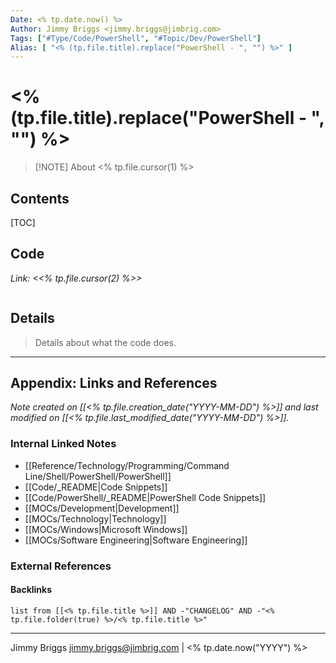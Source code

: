 ```yaml
---
Date: <% tp.date.now() %>
Author: Jimmy Briggs <jimmy.briggs@jimbrig.com>
Tags: ["#Type/Code/PowerShell", "#Topic/Dev/PowerShell"]
Alias: [ "<% (tp.file.title).replace("PowerShell - ", "") %>" ]
---
```


# <% (tp.file.title).replace("PowerShell - ", "") %>

> [!NOTE] About
> <% tp.file.cursor(1) %>

## Contents

[TOC]

## Code

*Link: <<% tp.file.cursor(2) %>>*

```powershell

```

## Details

> Details about what the code does.


***

## Appendix: Links and References

*Note created on [[<% tp.file.creation_date("YYYY-MM-DD") %>]] and last modified on [[<% tp.file.last_modified_date("YYYY-MM-DD") %>]].*

### Internal Linked Notes

- [[Reference/Technology/Programming/Command Line/Shell/PowerShell/PowerShell]]
- [[Code/_README|Code Snippets]]
- [[Code/PowerShell/_README|PowerShell Code Snippets]]
- [[MOCs/Development|Development]]
- [[MOCs/Technology|Technology]]
- [[MOCs/Windows|Microsoft Windows]]
- [[MOCs/Software Engineering|Software Engineering]]

### External References

#### Backlinks

```dataview
list from [[<% tp.file.title %>]] AND -"CHANGELOG" AND -"<% tp.file.folder(true) %>/<% tp.file.title %>"
```


***

Jimmy Briggs <jimmy.briggs@jimbrig.com> | <% tp.date.now("YYYY") %>

